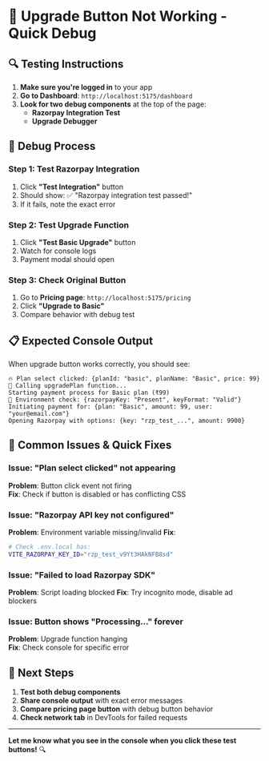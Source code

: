 # 🐛 Upgrade Button Not Working - Quick Debug

## 🔍 **Testing Instructions**

1. **Make sure you're logged in** to your app
2. **Go to Dashboard**: `http://localhost:5175/dashboard`
3. **Look for two debug components** at the top of the page:
   - **Razorpay Integration Test**
   - **Upgrade Debugger**

## 🧪 **Debug Process**

### Step 1: Test Razorpay Integration

1. Click **"Test Integration"** button
2. Should show: ✅ "Razorpay integration test passed!"
3. If it fails, note the exact error

### Step 2: Test Upgrade Function

1. Click **"Test Basic Upgrade"** button
2. Watch for console logs
3. Payment modal should open

### Step 3: Check Original Button

1. Go to **Pricing page**: `http://localhost:5175/pricing`
2. Click **"Upgrade to Basic"**
3. Compare behavior with debug test

## 📋 **Expected Console Output**

When upgrade button works correctly, you should see:

```
🔥 Plan select clicked: {planId: "basic", planName: "Basic", price: 99}
🔄 Calling upgradePlan function...
Starting payment process for Basic plan (₹99)
🔑 Environment check: {razorpayKey: "Present", keyFormat: "Valid"}
Initiating payment for: {plan: "Basic", amount: 99, user: "your@email.com"}
Opening Razorpay with options: {key: "rzp_test_...", amount: 9900}
```

## 🚨 **Common Issues & Quick Fixes**

### Issue: "Plan select clicked" not appearing

**Problem**: Button click event not firing  
**Fix**: Check if button is disabled or has conflicting CSS

### Issue: "Razorpay API key not configured"

**Problem**: Environment variable missing/invalid
**Fix**:

```bash
# Check .env.local has:
VITE_RAZORPAY_KEY_ID="rzp_test_v9Yt3HAkNFB8sd"
```

### Issue: "Failed to load Razorpay SDK"

**Problem**: Script loading blocked
**Fix**: Try incognito mode, disable ad blockers

### Issue: Button shows "Processing..." forever

**Problem**: Upgrade function hanging  
**Fix**: Check console for specific error

## 🎯 **Next Steps**

1. **Test both debug components**
2. **Share console output** with exact error messages
3. **Compare pricing page button** with debug button behavior
4. **Check network tab** in DevTools for failed requests

---

**Let me know what you see in the console when you click these test buttons!** 🔍
